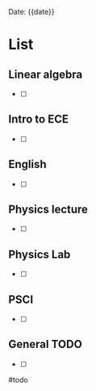 Date:  {{date}}
# List

## Linear algebra
- [ ] 
## Intro to ECE
- [ ] 
## English 
- [ ] 

## Physics lecture  
- [ ] 

## Physics Lab 
- [ ] 

## PSCI
- [ ] 

## General TODO
- [ ] 

#todo